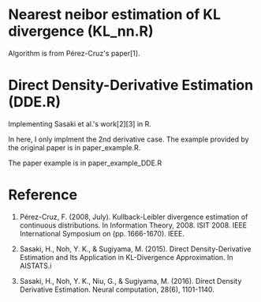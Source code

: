 # Nearest neibor estimation of KL divergence (KL_nn.R)
Algorithm is from Pérez-Cruz's paper[1].

# Direct Density-Derivative Estimation (DDE.R)
Implementing Sasaki et al.'s work[2][3] in R.

In here, I only implment the 2nd derivative case. The example provided by the original paper is in paper_example.R.

The paper example is in paper_example_DDE.R

# Reference
  1. Pérez-Cruz, F. (2008, July). Kullback-Leibler divergence estimation of continuous distributions. In Information Theory, 2008. ISIT 2008. IEEE International Symposium on (pp. 1666-1670). IEEE.

  2. Sasaki, H., Noh, Y. K., & Sugiyama, M. (2015). Direct Density-Derivative Estimation and Its Application in KL-Divergence Approximation. In AISTATS.i

  3. Sasaki, H., Noh, Y. K., Niu, G., & Sugiyama, M. (2016). Direct Density Derivative Estimation. Neural computation, 28(6), 1101-1140.

